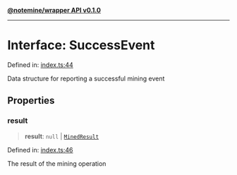 [**@notemine/wrapper API v0.1.0**](../README.md)

***

# Interface: SuccessEvent

Defined in: [index.ts:44](https://github.com/sandwichfarm/minnote-wasm/blob/41b3a43b3f031ef371ed1ca6da826ba1065c7889/packages/wrapper/src/index.ts#L44)

Data structure for reporting a successful mining event

## Properties

### result

> **result**: `null` \| [`MinedResult`](MinedResult.md)

Defined in: [index.ts:46](https://github.com/sandwichfarm/minnote-wasm/blob/41b3a43b3f031ef371ed1ca6da826ba1065c7889/packages/wrapper/src/index.ts#L46)

The result of the mining operation
